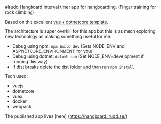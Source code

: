 #Irudd Hangboard
Interval timer app for hangboarding. (Finger training for rock climbing)

Based on this excellent [vue + dotnetcore template](https://github.com/MarkPieszak/aspnetcore-Vue-starter).

The architecture is super overkill for this app but this is as much exploring new technology as making something useful for me.

* Debug using npm: `npm build dev` (Sets NODE_ENV and ASPNETCORE_ENVIRONMENT for you)
* Debug using dotnet: `dotnet run` (Set NODE_ENV=development if running this way)
* If dist breaks delete the dist folder and then run `npm install`

Tech used:

* vuejs
* dotnetcore
* vuex
* docker
* webpack

The published app lives [here] (https://hangboard.irudd.se/)